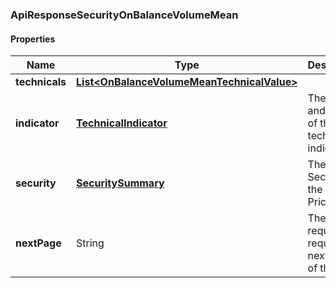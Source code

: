 
[//]: # (CLASS:ApiResponseSecurityOnBalanceVolumeMean)

[//]: # (KIND:object)

### ApiResponseSecurityOnBalanceVolumeMean

#### Properties

[//]: # (START_DEFINITION)

Name | Type | Description
------------ | ------------- | -------------
**technicals** | [**List&lt;OnBalanceVolumeMeanTechnicalValue&gt;**](OnBalanceVolumeMeanTechnicalValue.md) |  &nbsp;
**indicator** | [**TechnicalIndicator**](TechnicalIndicator.md) | The name and symbol of the technical indicator &nbsp;
**security** | [**SecuritySummary**](SecuritySummary.md) | The Security of the Stock Price &nbsp;
**nextPage** | String | The token required to request the next page of the data &nbsp;

[//]: # (END_DEFINITION)


[//]: # (CONTAINED_CLASS:OnBalanceVolumeMeanTechnicalValue)


[//]: # (CONTAINED_CLASS:TechnicalIndicator)


[//]: # (CONTAINED_CLASS:SecuritySummary)





